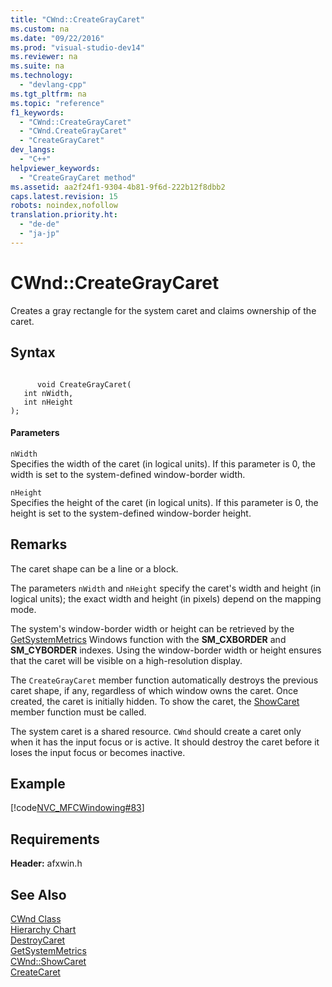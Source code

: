 ```yaml
---
title: "CWnd::CreateGrayCaret"
ms.custom: na
ms.date: "09/22/2016"
ms.prod: "visual-studio-dev14"
ms.reviewer: na
ms.suite: na
ms.technology: 
  - "devlang-cpp"
ms.tgt_pltfrm: na
ms.topic: "reference"
f1_keywords: 
  - "CWnd::CreateGrayCaret"
  - "CWnd.CreateGrayCaret"
  - "CreateGrayCaret"
dev_langs: 
  - "C++"
helpviewer_keywords: 
  - "CreateGrayCaret method"
ms.assetid: aa2f24f1-9304-4b81-9f6d-222b12f8dbb2
caps.latest.revision: 15
robots: noindex,nofollow
translation.priority.ht: 
  - "de-de"
  - "ja-jp"
---
```

# CWnd::CreateGrayCaret
Creates a gray rectangle for the system caret and claims ownership of the caret.  
  
## Syntax  
  
```  
  
      void CreateGrayCaret(  
   int nWidth,  
   int nHeight   
);  
```  
  
#### Parameters  
 `nWidth`  
 Specifies the width of the caret (in logical units). If this parameter is 0, the width is set to the system-defined window-border width.  
  
 `nHeight`  
 Specifies the height of the caret (in logical units). If this parameter is 0, the height is set to the system-defined window-border height.  
  
## Remarks  
 The caret shape can be a line or a block.  
  
 The parameters `nWidth` and `nHeight` specify the caret's width and height (in logical units); the exact width and height (in pixels) depend on the mapping mode.  
  
 The system's window-border width or height can be retrieved by the [GetSystemMetrics](http://msdn.microsoft.com/library/windows/desktop/ms724385) Windows function with the **SM_CXBORDER** and **SM_CYBORDER** indexes. Using the window-border width or height ensures that the caret will be visible on a high-resolution display.  
  
 The `CreateGrayCaret` member function automatically destroys the previous caret shape, if any, regardless of which window owns the caret. Once created, the caret is initially hidden. To show the caret, the [ShowCaret](../vs140/cwnd--showcaret.md) member function must be called.  
  
 The system caret is a shared resource. `CWnd` should create a caret only when it has the input focus or is active. It should destroy the caret before it loses the input focus or becomes inactive.  
  
## Example  
 [!code[NVC_MFCWindowing#83](../vs140/codesnippet/CPP/cwnd--creategraycaret_1.cpp)]  
  
## Requirements  
 **Header:** afxwin.h  
  
## See Also  
 [CWnd Class](../vs140/cwnd-class.md)   
 [Hierarchy Chart](../vs140/hierarchy-chart.md)   
 [DestroyCaret](http://msdn.microsoft.com/library/windows/desktop/ms648400)   
 [GetSystemMetrics](http://msdn.microsoft.com/library/windows/desktop/ms724385)   
 [CWnd::ShowCaret](../vs140/cwnd--showcaret.md)   
 [CreateCaret](http://msdn.microsoft.com/library/windows/desktop/ms648399)